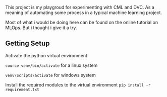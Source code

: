 This project is my playgroud for experimenting with CML and DVC.
As a meaning of automating some process in a typical machine learning
project.

Most of what i would be doing here can be found on the online tutorial on
MLOps.
But i thought i give it a try. 

## Getting Setup
Activate the python virtual environment

`source venv/bin/activate` for a linux system

`venv\Scripts\activate` for windows system

Install the required modules to the virtual environment
`pip install -r requirement.txt`

